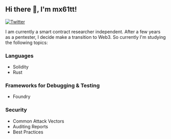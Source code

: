 <h2> Hi there 👋, I'm mx61tt! </h2>
    
[![Twitter](https://img.shields.io/badge/Twitter-1DA1F2?style=for-the-badge&logo=twitter&logoColor=white)](https://twitter.com/mx61tt)


I am currently a smart contract researcher independent. After a few years as a pentester, I decide make a transition to Web3. So currently I'm studying the following topics:

### Languages

- Solidity
- Rust

### Frameworks for Debugging & Testing

- Foundry

### Security

- Common Attack Vectors
- Auditing Reports
- Best Practices
